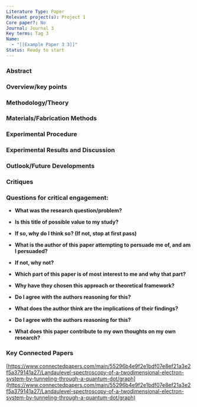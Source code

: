 ```yaml
---
Literature Type: Paper
Relevant project(s): Project 1
Core paper?: No
Journal: Journal 3
Key terms: Tag 3
Name:
  - "[[Example Paper 3 3]]"
Status: Ready to start
---
```

### **Abstract**

  

### **Overview/key points**

  

### **Methodology/Theory**

  

### **Materials/Fabrication Methods**

  

### **Experimental Procedure**

  

### **Experimental Results and Discussion**

  

### **Outlook/Future Developments**

  

### **Critiques**

  

### **Questions for critical engagement:**

- **What was the research question/problem?**

  

- **Is this title of possible value to my study?**

- **If so, why do I think so? (If not, stop at first pass)**

  

- **What is the author of this paper attempting to persuade me of, and am I persuaded?**

- **If not, why not?**

  

- **Which part of this paper is of most interest to me and why that part?**

  

- **Why have they chosen this approach or theoretical framework?**

- **Do I agree with the authors reasoning for this?**

  

- **What does the author think are the implications of their findings?**

- **Do I agree with the authors reasoning for this?**

  

- **What does this paper contribute to my own thoughts on my own research?**

  

### **Key Connected Papers**

[https://www.connectedpapers.com/main/55296b4e9f2e1bdf07e8ef21a3e2f5a379141a27/Landaulevel-spectroscopy-of-a-twodimensional-electron-system-by-tunneling-through-a-quantum-dot/graph](https://www.connectedpapers.com/main/55296b4e9f2e1bdf07e8ef21a3e2f5a379141a27/Landaulevel-spectroscopy-of-a-twodimensional-electron-system-by-tunneling-through-a-quantum-dot/graph)